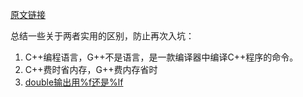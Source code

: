 [原文链接](http://a.th7.cn/?l=3&ref=www_iphone&order=6&dict=22&tj=www_normal_6_0_10_title&cltj=cloud_title&src=http%3A%2F%2Fwww.th7.cn%2FProgram%2Fcp%2F201405%2F199001.shtml)

总结一些关于两者实用的区别，防止再次入坑：  
 1. C++编程语言，G++不是语言，是一款编译器中编译C++程序的命令。
 2. C++费时省内存，G++费内存省时
 3. [double输出用%f还是%lf](https://github.com/poluner/blog/blob/master/acm/other/%25f%E5%92%8C%25lf.md)
 
